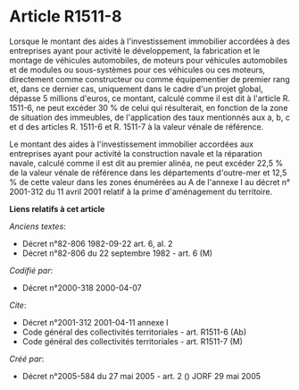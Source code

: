 # Article R1511-8

Lorsque le montant des aides à l'investissement immobilier accordées à des entreprises ayant pour activité le développement,
la fabrication et le montage de véhicules automobiles, de moteurs pour véhicules automobiles et de modules ou sous-systèmes
pour ces véhicules ou ces moteurs, directement comme constructeur ou comme équipementier de premier rang et, dans ce dernier
cas, uniquement dans le cadre d'un projet global, dépasse 5 millions d'euros, ce montant, calculé comme il est dit à
l'article R. 1511-6, ne peut excéder 30 % de celui qui résulterait, en fonction de la zone de situation des immeubles, de
l'application des taux mentionnés aux a, b, c et d des articles R. 1511-6 et R. 1511-7 à la valeur vénale de référence.

Le montant des aides à l'investissement immobilier accordées aux entreprises ayant pour activité la construction navale et la
réparation navale, calculé comme il est dit au premier alinéa, ne peut excéder 22,5 % de la valeur vénale de référence dans
les départements d'outre-mer et 12,5 % de cette valeur dans les zones énumérées au A de l'annexe I au décret n° 2001-312 du
11 avril 2001 relatif à la prime d'aménagement du territoire.

**Liens relatifs à cet article**

_Anciens textes_:

  - Décret n°82-806 1982-09-22 art. 6, al. 2
  - Décret n°82-806 du 22 septembre 1982 - art. 6 (M)

_Codifié par_:

  - Décret n°2000-318 2000-04-07

_Cite_:

  - Décret n°2001-312 2001-04-11 annexe I
  - Code général des collectivités territoriales - art. R1511-6 (Ab)
  - Code général des collectivités territoriales - art. R1511-7 (M)

_Créé par_:

  - Décret n°2005-584 du 27 mai 2005 - art. 2 () JORF 29 mai 2005
